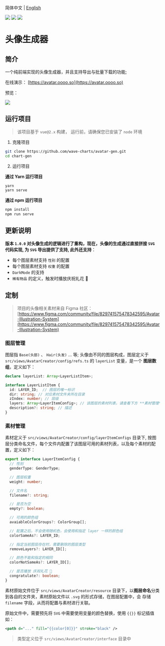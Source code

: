 简体中文 | [English](./README-EN.md)

![](https://img.shields.io/node/v/html2canvas) ![](https://img.shields.io/npm/l/html2canvas) ![](https://img.shields.io/github/last-commit/wave-charts/avatar-gen)

# 头像生成器

## 简介

一个纯前端实现的头像生成器，并且支持导出与批量下载的功能;

在线演示： [https://avatar.oooo.so](https://avatar.oooo.so)

预览：

![](./assets/doc/mobile-preview.gif)

## 运行项目

> 该项目基于 `vue@2.x` 构建， 运行前，请确保您已安装了 `node` 环境

1. 克隆项目

```bash
git clone https://github.com/wave-charts/avatar-gen.git
cd chart-gen
```

2. 运行项目

**通过 Yarn 运行项目**

```bash
yarn
yarn serve
```

**通过 npm 运行项目**

```bash
npm install
npm run serve
```

## 更新说明

**版本 `1.0.0` 对头像生成的逻辑进行了重构，现在，头像的生成通过直接拼接 `SVG` 代码实现, 为 `SVG` 导出提供了支持, 此外还支持**：

- 每个图层素材支持 `性别` 的配置
- 每个图层素材支持 `权重` 的配置
- `DarkMode` 的支持
- `稀有物品` 的定义，触发时播放庆祝礼花 🎉

## 定制

> 项目的头像相关素材来自 Figma 社区：[https://www.figma.com/community/file/829741575478342595/Avatar-Illustration-System](https://www.figma.com/community/file/829741575478342595/Avatar-Illustration-System)

### 图层管理

图层指 `Base(头部)` 、 `Hair(头发)` ... 等;
头像由不同的图层构成，图层定义于 `src/views/AvatarCreator/config/refs.ts` 的 `layerList` 变量，是一个 **图层数组**，定义如下：

```ts
declare layerList: Array<LayerListItem>;

interface LayerListItem {
  id: LAYER_ID;  // 图层的唯一标识
  dir: string; // 对应素材文件夹所在目录
  zIndex: number; // 层级
  layers: Array<LayerItemConfig>; // 该图层的素材列表，请查看下方 **素材管理**
  description?: string; // 描述
}
```
### 素材管理
素材定义于 `src/views/AvatarCreator/config/layerItemConfigs` 目录下,
按图层分类命名文件，每个文件内配置了该图层可用的素材列表，以及每个素材的配置，定义如下：

```ts
export interface LayerItemConfig {
  // 性别
  genderType: GenderType;

  // 图层权重
  weight: number;

  // 文件名
  filename?: string;

  // 是否为空
  empty?: boolean;

  // 可用的颜色组
  avaiableColorGroups?: ColorGroup[];

  // 配置之后，不会使用随机色，会使用和指定 layer 一样的颜色组
  colorSameAs?: LAYER_ID;

  // 指定当前图层存在时，需要删除的图层类型
  removeLayers?: LAYER_ID[];

  // 颜色不能和指定的相同
  colorNotSameAs?: LAYER_ID[];

  // 是否播放 庆祝礼花 🎉
  congratulate?: boolean;
}
```


素材原始文件位于 `src/views/AvatarCreator/resource` 目录下，以**图层命名**分类到各自的文件夹，素材原始文件以 `.svg` 的形式存储，在图层配置中，会 存储 `filename` 字段，从而将配置与素材进行关联。

原始文件中，需要预先将 `SVG` 中需要使用变量的颜色替换，使用 `{{}}` 标记插值 如：

```xml
<path d="..." fill="{{color[0]}}" stroke="black" />
```

> 类型定义位于 `src/views/AvatarCreator/interface` 目录中

